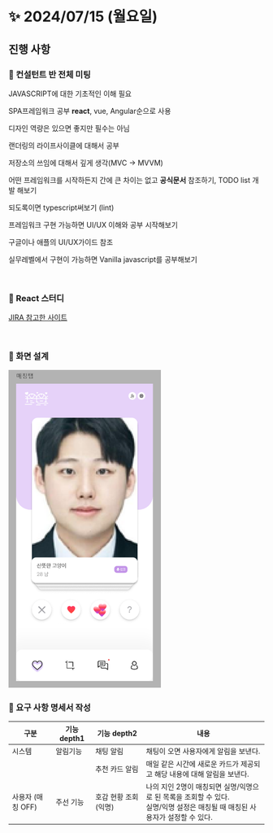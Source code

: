#  ✨ 2024/07/15 (월요일)

## 진행 사항

### 🎨 컨설턴트 반 전체 미팅

JAVASCRIPT에 대한 기초적인 이해 필요 

SPA프레임워크 공부
**react**, vue, Angular순으로 사용

디자인 역량은 있으면 좋지만 필수는 아님

랜더링의 라이프사이클에 대해서 공부 

저장소의 쓰임에 대해서 깊게 생각(MVC -> MVVM)

어떤 프레임워크를 시작하든지 간에 큰 차이는 없고
**공식문서** 참조하기, TODO list 개발 해보기

되도록이면 typescript써보기 (lint)

프레임워크 구현 가능하면 UI/UX 이해와 공부 시작해보기

구글이나 애플의 UI/UX가이드 참조

실무레벨에서 구현이 가능하면 Vanilla javascript를 공부해보기

<br>

### 🎉 React 스터디

[JIRA 참고한 사이트](https://mollangpiu.tistory.com/365)

<br>

### 🍞 화면 설계

<img src="./img/화면설계.png" width="300px">

<br>

### 🥩 요구 사항 명세서 작성

|구분|기능 depth1|기능 depth2|내용|
|---|---|---|---|
|시스템|알림기능|채팅 알림|채팅이 오면 사용자에게 알림을 보낸다.|
|||추천 카드 알림|매일 같은 시간에 새로운 카드가 제공되고 해당 내용에 대해 알림을 보낸다.|
|사용자 (매칭 OFF)|주선 기능|호감 현황 조회(익명)|나의 지인 2명이 매칭되면 실명/익명으로 된 목록을 조회할 수 있다. <br>실명/익명 설정은 매칭될 때 매칭된 사용자가 설정할 수 있다.|

<br>